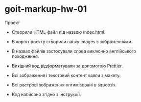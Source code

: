 # goit-markup-hw-01

Проект

- Створили HTML-файл під назвою index.html.

- В корні проекту створили папку images з зображеннями.

- В назвах файлів застосували слова виключно англійського походження.

- Вихідний код відформатували за допомогою Prettier.

- Всі зображення і текстовий контент взяли з макету.

- Всі растрові зображення оптимізовані в squoosh.

- Код написано згідно з інструкції.
